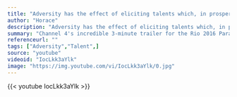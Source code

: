```yaml
---
title: "Adversity has the effect of eliciting talents which, in prosperous circumstances, would have lain dormant"
author: "Horace"
description: "Adversity has the effect of eliciting talents which, in prosperous circumstances, would have lain dormant - Horace quotes from GetInspired365.com"
summary: "Channel 4's incredible 3-minute trailer for the Rio 2016 Paralympic Games entitled 'We're the Superhumans.'"
referenceurl: ""
tags: ["Adversity","Talent",]
source: "youtube"
videoid: "IocLkk3aYlk"
image: "https://img.youtube.com/vi/IocLkk3aYlk/0.jpg"
---
```


{{< youtube IocLkk3aYlk >}}
